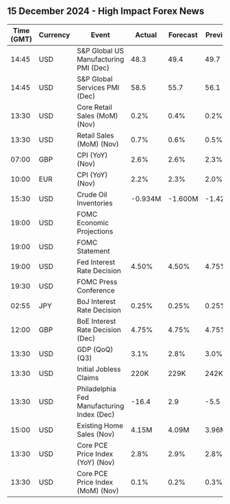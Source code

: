 ## 15 December 2024 - High Impact Forex News

| Time (GMT) | Currency | Event | Actual | Forecast | Previous |
|------|----------|-------|--------|----------|----------|
| 14:45 | USD | S&P Global US Manufacturing PMI (Dec) | 48.3 | 49.4 | 49.7 |
| 14:45 | USD | S&P Global Services PMI (Dec) | 58.5 | 55.7 | 56.1 |
| 13:30 | USD | Core Retail Sales (MoM) (Nov) | 0.2% | 0.4% | 0.2% |
| 13:30 | USD | Retail Sales (MoM) (Nov) | 0.7% | 0.6% | 0.5% |
| 07:00 | GBP | CPI (YoY) (Nov) | 2.6% | 2.6% | 2.3% |
| 10:00 | EUR | CPI (YoY) (Nov) | 2.2% | 2.3% | 2.0% |
| 15:30 | USD | Crude Oil Inventories | -0.934M | -1.600M | -1.425M |
| 19:00 | USD | FOMC Economic Projections |  |  |  |
| 19:00 | USD | FOMC Statement |  |  |  |
| 19:00 | USD | Fed Interest Rate Decision | 4.50% | 4.50% | 4.75% |
| 19:30 | USD | FOMC Press Conference |  |  |  |
| 02:55 | JPY | BoJ Interest Rate Decision | 0.25% | 0.25% | 0.25% |
| 12:00 | GBP | BoE Interest Rate Decision (Dec) | 4.75% | 4.75% | 4.75% |
| 13:30 | USD | GDP (QoQ) (Q3) | 3.1% | 2.8% | 3.0% |
| 13:30 | USD | Initial Jobless Claims | 220K | 229K | 242K |
| 13:30 | USD | Philadelphia Fed Manufacturing Index (Dec) | -16.4 | 2.9 | -5.5 |
| 15:00 | USD | Existing Home Sales (Nov) | 4.15M | 4.09M | 3.96M |
| 13:30 | USD | Core PCE Price Index (YoY) (Nov) | 2.8% | 2.9% | 2.8% |
| 13:30 | USD | Core PCE Price Index (MoM) (Nov) | 0.1% | 0.2% | 0.3% |
